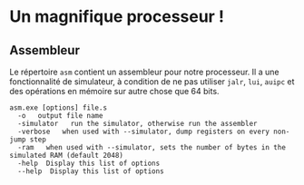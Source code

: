 # Un magnifique processeur !
## Assembleur
Le répertoire `asm` contient un assembleur pour notre processeur. Il a une fonctionnalité de simulateur, à condition de ne pas utiliser `jalr`, `lui`, `auipc` et des opérations en mémoire sur autre chose que 64 bits.

```
asm.exe [options] file.s
  -o   output file name
  -simulator   run the simulator, otherwise run the assembler
  -verbose   when used with --simulator, dump registers on every non-jump step
  -ram   when used with --simulator, sets the number of bytes in the simulated RAM (default 2048)
  -help  Display this list of options
  --help  Display this list of options
```
